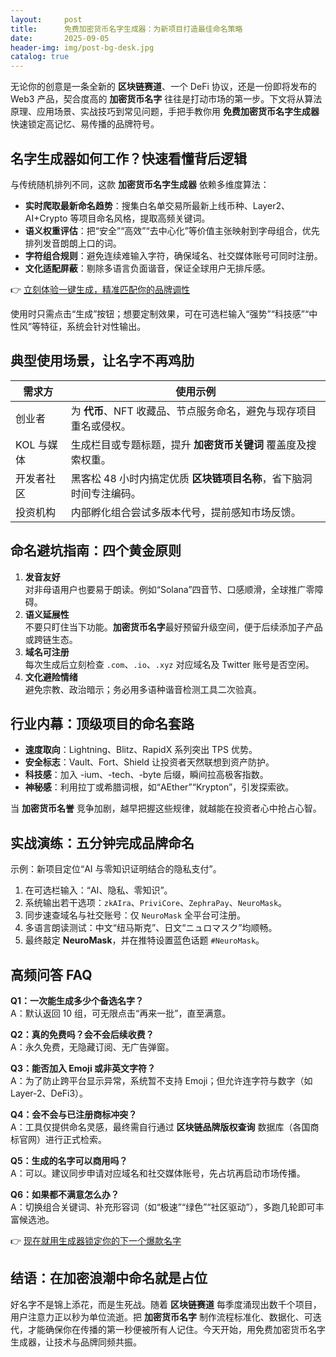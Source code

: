```yaml
---
layout:     post
title:      免费加密货币名字生成器：为新项目打造最佳命名策略
date:       2025-09-05
header-img: img/post-bg-desk.jpg
catalog: true
---
```


无论你的创意是一条全新的 **区块链赛道**、一个 DeFi 协议，还是一份即将发布的 Web3 产品，契合度高的 **加密货币名字** 往往是打动市场的第一步。下文将从算法原理、应用场景、实战技巧到常见问题，手把手教你用 **免费加密货币名字生成器** 快速锁定高记忆、易传播的品牌符号。

## 名字生成器如何工作？快速看懂背后逻辑

与传统随机排列不同，这款 **加密货币名字生成器** 依赖多维度算法：

- **实时爬取最新命名趋势**：搜集白名单交易所最新上线币种、Layer2、AI+Crypto 等项目命名风格，提取高频关键词。
- **语义权重评估**：把“安全”“高效”“去中心化”等价值主张映射到字母组合，优先排列发音朗朗上口的词。
- **字符组合规则**：避免连续难输入字符，确保域名、社交媒体账号可同时注册。
- **文化适配屏蔽**：剔除多语言负面谐音，保证全球用户无排斥感。

👉 [立刻体验一键生成，精准匹配你的品牌调性](https://okxdog.com/)

使用时只需点击“生成”按钮；想要定制效果，可在可选栏输入“强势”“科技感”“中性风”等特征，系统会针对性输出。

## 典型使用场景，让名字不再鸡肋

| 需求方 | 使用示例 |
| --- | --- |
| 创业者 | 为 **代币**、NFT 收藏品、节点服务命名，避免与现存项目重名或侵权。 |
| KOL 与媒体 | 生成栏目或专题标题，提升 **加密货币关键词** 覆盖度及搜索权重。 |
| 开发者社区 | 黑客松 48 小时内搞定优质 **区块链项目名称**，省下脑洞时间专注编码。 |
| 投资机构 | 内部孵化组合尝试多版本代号，提前感知市场反馈。 |

## 命名避坑指南：四个黄金原则

1. **发音友好**  
   对非母语用户也要易于朗读。例如“Solana”四音节、口感顺滑，全球推广零障碍。
2. **语义延展性**  
   不要只盯住当下功能。**加密货币名字**最好预留升级空间，便于后续添加子产品或跨链生态。
3. **域名可注册**  
   每次生成后立刻检查 `.com`、`.io`、`.xyz` 对应域名及 Twitter 账号是否空闲。
4. **文化避险情绪**  
   避免宗教、政治暗示；务必用多语种谐音检测工具二次验真。

## 行业内幕：顶级项目的命名套路

- **速度取向**：Lightning、Blitz、RapidX 系列突出 TPS 优势。  
- **安全标志**：Vault、Fort、Shield 让投资者天然联想到资产防护。  
- **科技感**：加入 -ium、-tech、-byte 后缀，瞬间拉高极客指数。  
- **神秘感**：利用拉丁或希腊词根，如“AEther”“Krypton”，引发探索欲。

当 **加密货币名誉** 竞争加剧，越早把握这些规律，就越能在投资者心中抢占心智。

## 实战演练：五分钟完成品牌命名

示例：新项目定位“AI 与零知识证明结合的隐私支付”。

1. 在可选栏输入：“AI、隐私、零知识”。  
2. 系统输出若干选项：`zkAIra`、`PriviCore`、`ZephraPay`、`NeuroMask`。  
3. 同步速查域名与社交账号：仅 `NeuroMask` 全平台可注册。  
4. 多语言朗读测试：中文“纽马斯克”、日文“ニュロマスク”均顺畅。  
5. 最终敲定 **NeuroMask**，并在推特设置蓝色话题 `#NeuroMask`。

## 高频问答 FAQ

**Q1：一次能生成多少个备选名字？**  
A：默认返回 10 组，可无限点击“再来一批”，直至满意。

**Q2：真的免费吗？会不会后续收费？**  
A：永久免费，无隐藏订阅、无广告弹窗。

**Q3：能否加入 Emoji 或非英文字符？**  
A：为了防止跨平台显示异常，系统暂不支持 Emoji；但允许连字符与数字（如 Layer-2、DeFi3）。

**Q4：会不会与已注册商标冲突？**  
A：工具仅提供命名灵感，最终需自行通过 **区块链品牌版权查询** 数据库（各国商标官网）进行正式检索。

**Q5：生成的名字可以商用吗？**  
A：可以。建议同步申请对应域名和社交媒体账号，先占坑再启动市场传播。

**Q6：如果都不满意怎么办？**  
A：切换组合关键词、补充形容词（如“极速”“绿色”“社区驱动”），多跑几轮即可丰富候选池。

👉 [现在就用生成器锁定你的下一个爆款名字](https://okxdog.com/)

## 结语：在加密浪潮中命名就是占位

好名字不是锦上添花，而是生死战。随着 **区块链赛道** 每季度涌现出数千个项目，用户注意力正以秒为单位流逝。把 **加密货币名字** 制作流程标准化、数据化、可迭代，才能确保你在传播的第一秒便被所有人记住。今天开始，用免费加密货币名字生成器，让技术与品牌同频共振。